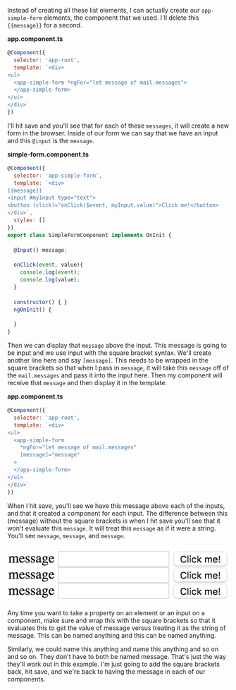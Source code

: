 Instead of creating all these list elements, I can actually create our `app-simple-form` elements, the component that we used. I'll delete this `{{message}}` for a second. 

**app.component.ts**
``` javascript
@Component({
  selector: 'app-root',
  template: `<div>
<ul>
  <app-simple-form *ngFor="let message of mail.messages">
  </app-simple-form>
</ul>
</div>`
})
```
I'll hit save and you'll see that for each of these `messages`, it will create a new form in the browser. Inside of our form we can say that we have an input and this `@input` is the `message`.

**simple-form.component.ts**
``` javascript
@Component({
  selector: 'app-simple-form',
  template: `<div>
{{message}}
<input #myInput type="text">
<button (click)="onClick($event, myInput.value)">Click me!</button>
</div>`,
  styles: []
})
export class SimpleFormComponent implements OnInit {
  
  @Input() message;

  onClick(event, value){
    console.log(event);
    console.log(value);
  }

  constructor() { }
  ngOnInit() {

  }
}
```
Then we can display that `message` above the input. This message is going to be input and we use input with the square bracket syntax. We'll create another line here and say `[message]`. This needs to be wrapped in the square brackets so that when I pass in `message`, it will take this `message` off of the `mail.messages` and pass it into the input here. Then my component will receive that `message` and then display it in the template.

**app.component.ts**
``` javascript
@Component({
  selector: 'app-root',
  template: `<div>
<ul>
  <app-simple-form 
    *ngFor="let message of mail.messages"
    [message]="message"
  >
  </app-simple-form>
</ul>
</div>`
})
```
When I hit save, you'll see we have this message above each of the inputs, and that it created a component for each input. The difference between this (message) without the square brackets is when I hit save you'll see that it won't evaluate this `message`. It will treat this `message` as if it were a string. You'll see `message`, `message`, and `message`.

![Message as String](../images/angular-2-passing-data-to-components-with-input-message-as-string.png)

Any time you want to take a property on an element or an input on a component, make sure and wrap this with the square brackets so that it evaluates this to get the value of message versus treating it as the string of message. This can be named anything and this can be named anything.

Similarly, we could name this anything and name this anything and so on and so on. They don't have to both be named message. That's just the way they'll work out in this example. I'm just going to add the square brackets back, hit save, and we're back to having the message in each of our components.